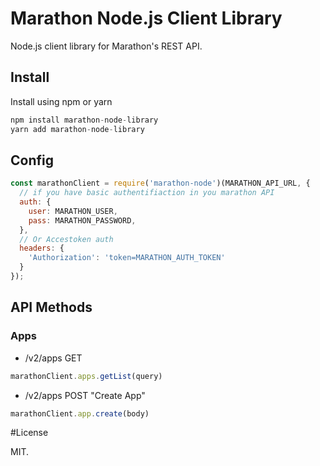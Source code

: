 # Marathon Node.js Client Library

Node.js client library for Marathon's REST API.

## Install

Install using npm or yarn

```javascript
npm install marathon-node-library
yarn add marathon-node-library
```

## Config

```javascript
const marathonClient = require('marathon-node')(MARATHON_API_URL, {
  // if you have basic authentifiaction in you marathon API
  auth: {
    user: MARATHON_USER,
    pass: MARATHON_PASSWORD,
  },
  // Or Accestoken auth
  headers: {
    'Authorization': 'token=MARATHON_AUTH_TOKEN'
  }
});

```

## API Methods

### Apps

- /v2/apps GET

```javascript
marathonClient.apps.getList(query)
````

- /v2/apps POST "Create App"

```javascript
marathonClient.app.create(body)
```

#License

MIT.
